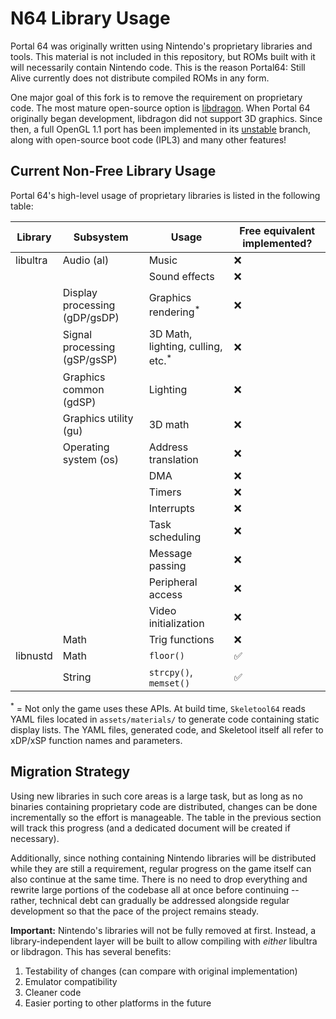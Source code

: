 # N64 Library Usage

Portal 64 was originally written using Nintendo's proprietary libraries and tools. This material is not included in this repository, but ROMs built with it will necessarily contain Nintendo code. This is the reason Portal64: Still Alive currently does not distribute compiled ROMs in any form.

One major goal of this fork is to remove the requirement on proprietary code. The most mature open-source option is [libdragon](https://github.com/DragonMinded/libdragon). When Portal 64 originally began development, libdragon did not support 3D graphics. Since then, a full OpenGL 1.1 port has been implemented in its [unstable](https://github.com/DragonMinded/libdragon/tree/unstable) branch, along with open-source boot code (IPL3) and many other features!

## Current Non-Free Library Usage

Portal 64's high-level usage of proprietary libraries is listed in the following table:

| Library  | Subsystem                     | Usage                                        | Free equivalent implemented? |
| -------- | ----------------------------- | -------------------------------------------- | ---------------------------- |
| libultra | Audio (al)                    | Music                                        | ❌                          |
|          |                               | Sound effects                                | ❌                          |
|          | Display processing (gDP/gsDP) | Graphics rendering<sup>*</sup>               | ❌                          |
|          | Signal processing (gSP/gsSP)  | 3D Math, lighting, culling, etc.<sup>*</sup> | ❌                          |
|          | Graphics common (gdSP)        | Lighting                                     | ❌                          |
|          | Graphics utility (gu)         | 3D math                                      | ❌                          |
|          | Operating system (os)         | Address translation                          | ❌                          |
|          |                               | DMA                                          | ❌                          |
|          |                               | Timers                                       | ❌                          |
|          |                               | Interrupts                                   | ❌                          |
|          |                               | Task scheduling                              | ❌                          |
|          |                               | Message passing                              | ❌                          |
|          |                               | Peripheral access                            | ❌                          |
|          |                               | Video initialization                         | ❌                          |
|          | Math                          | Trig functions                               | ❌                          |
| libnustd | Math                          | `floor()`                                    | ✅                          |
|          | String                        | `strcpy()`, `memset()`                       | ✅                          |

<sup>*</sup> = Not only the game uses these APIs. At build time, `Skeletool64`
reads YAML files located in `assets/materials/` to generate code containing
static display lists. The YAML files, generated code, and Skeletool itself all
refer to xDP/xSP function names and parameters.

## Migration Strategy

Using new libraries in such core areas is a large task, but as long as no
binaries containing proprietary code are distributed, changes can be done
incrementally so the effort is manageable. The table in the previous section
will track this progress (and a dedicated document will be created if necessary).

Additionally, since nothing containing Nintendo libraries will be distributed
while they are still a requirement, regular progress on the game itself can also
continue at the same time. There is no need to drop everything and rewrite large
portions of the codebase all at once before continuing -- rather, technical debt
can gradually be addressed alongside regular development so that the pace of the
project remains steady.

**Important:** Nintendo's libraries will not be fully removed at first. Instead,
a library-independent layer will be built to allow compiling with _either_
libultra or libdragon. This has several benefits:

1. Testability of changes (can compare with original implementation)
2. Emulator compatibility
3. Cleaner code
4. Easier porting to other platforms in the future
